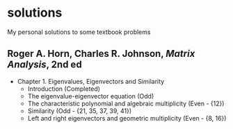 # solutions
My personal solutions to some textbook problems

## Roger A. Horn, Charles R. Johnson, *Matrix Analysis*, 2nd ed
* Chapter 1. Eigenvalues, Eigenvectors and Similarity
  * Introduction (Completed)
  * The eigenvalue-eigenvector equation (Odd)
  * The characteristic polynomial and algebraic multiplicity (Even - {12}) 
  * Similarity (Odd - {21, 35, 37, 39, 41})
  * Left and right eigenvectors and geometric multiplicity (Even - {8, 16})
